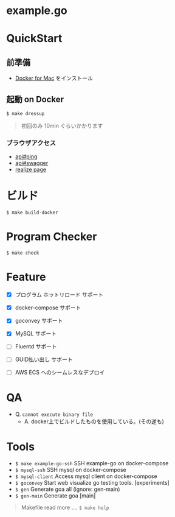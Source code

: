 # example.go


# QuickStart

## 前準備

- [Docker for Mac](https://docs.docker.com/docker-for-mac/) をインストール


## 起動 on Docker

```
$ make dressup
```

> 初回のみ 10min ぐらいかかります

### ブラウザアクセス

- [api#ping](http://localhost:3000/ping)
- [api#swagger](http://localhost:3000/swagger.json)
- [realize page](http://localhost:4000)

# ビルド

```
$ make build-docker
```

# Program Checker

```
$ make check
```

# Feature

- [x] プログラム ホットリロード サポート
- [x] docker-compose サポート
- [x] goconvey サポート
- [x] MySQL サポート
- [ ] Fluentd サポート
- [ ] GUID払い出し サポート
- [ ] AWS ECS へのシームレスなデプロイ


# QA

- Q. `cannot execute binary file`
  - A. docker上でビルドしたものを使用している。(その逆も)

# Tools

- `$ make example-go-ssh` SSH example-go on docker-compose
- `$ mysql-ssh` SSH mysql on docker-compose
- `$ mysql-client` Access mysql client on docker-compose
- `$ goconvey` Start web visualize go testing tools. [experiments]
- `$ gen` Generate goa all (ignore: gen-main)
- `$ gen-main` Generate goa [main]

> Makefile read more .... `$ make help`
